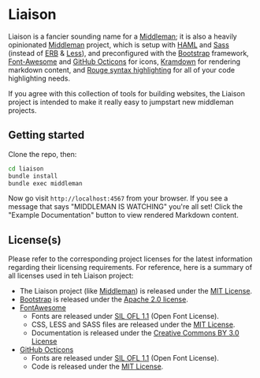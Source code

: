 # Liaison

Liaison is a fancier sounding name for a [Middleman][middleman]; it is also a
heavily opinionated [Middleman][middleman] project, which is setup with
[HAML][haml] and [Sass][sass] (instead of [ERB][erb] & [Less][less]), and
preconfigured with the [Bootstrap][bootstrap] framework,
[Font-Awesome][fontawesome] and [GitHub Octicons][octicons] for icons,
[Kramdown][kramdown] for rendering markdown content, and
[Rouge syntax highlighting][rouge] for all of your code highlighting needs.

If you agree with this collection of tools for building websites, the Liaison
project is intended to make it really easy to jumpstart new middleman projects.

## Getting started

Clone the repo, then:

``` bash
cd liaison
bundle install
bundle exec middleman
```

Now go visit `http://localhost:4567` from your browser. If you see a message
that says "MIDDLEMAN IS WATCHING" you're all set! Click the "Example
Documentation" button to view rendered Markdown content.

## License(s)

Please refer to the corresponding project licenses for the latest information
regarding their licensing requirements. For reference, here is a summary of
all licenses used in teh Liaison project:

* The Liaison project (like [Middleman][middleman]) is released under the
  [MIT License](mit).
* [Bootstrap][bootstrap] is released under the [Apache 2.0 license][apache-2.0].
* [FontAwesome][fontawesome]
  * Fonts are released under [SIL OFL 1.1][ofl] (Open Font License).
  * CSS, LESS and SASS files are released under the [MIT License][mit].
  * Documentation is released under the [Creative Commons BY 3.0 License][cc-by]
* [GitHub Octicons][octicons]
  * Fonts are released under [SIL OFL 1.1][ofl] (Open Font License).
  * Code is released under the [MIT License][mit].

[haml]:        http://haml.info/
[sass]:        http://sass-lang.com/
[erb]:         http://ruby-doc.org/stdlib-2.1.3/libdoc/erb/rdoc/ERB.html
[less]:        http://lesscss.org/#
[middleman]:   http://middlemanapp.com
[bootstrap]:   http://getbootstrap.com
[fontawesome]: http://fontawesome.io
[octicons]:    https://octicons.github.com/
[kramdown]:    http://kramdown.gettalong.org/
[rouge]:       https://github.com/jneen/rouge
[mit]:         http://opensource.org/licenses/MIT
[apache-2.0]:  http://www.apache.org/licenses/LICENSE-2.0.html
[ofl]:         http://scripts.sil.org/OFL
[cc-by]:       http://creativecommons.org/licenses/by/3.0/
